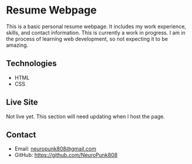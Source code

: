 # Resume Webpage

This is a basic personal resume webpage. It includes my work experience, skills, and contact information.
This is currently a work in progress. I am in the process of learning web development, so not expecting it to be amazing.


## Technologies

- HTML
- CSS

## Live Site

Not live yet. This section will need updating when I host the page.

## Contact

- Email: neuropunk808@gmail.com
- GitHub: https://github.com/NeuroPunk808
